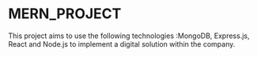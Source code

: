 # MERN_PROJECT
This project aims to use the following technologies :MongoDB, Express.js, React and Node.js to implement a digital solution within the company.
